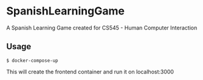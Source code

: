 # SpanishLearningGame
A Spanish Learning Game created for CS545 - Human Computer Interaction

## Usage
```
$ docker-compose-up
```
This will create the frontend container and run it on localhost:3000